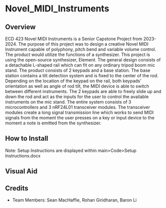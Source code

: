 # Novel_MIDI_Instruments

## Overview
ECD 423 Novel MIDI Instruments is a Senior Capstone Project from 2023-2024. The purpose of this project was to design a creative Novel MIDI Instrument capable of polyphony, pitch bend and variable volume control. The product would utilize the functions of a synthesizer. This project is using the open-source synthesizer, Element. The general design consists of a detachable L-shaped rail which can fit on any ordinary tripod boom mic stand. The product consists of 2 keypads and a base station. The base station contains a tilt detection system and is fixed to the center of the rod. Depending on the location of the keypad on the rail, both keypads’ orientation as well as angle of rod tilt, the MIDI device is able to switch between different instruments. The 2 keypads are able to freely slide up and down the rod and act as the inputs for the user to control the available instruments on the mic stand. The entire system consists of 3 microcontrollers and 3 nRF24L01 transceiver modules. The transceiver modules create a long signal transmission line which works to send MIDI signals from the moment the user presses on a key or input device to the moment a note is emitted from the synthesizer.


## How to Install
Note: Setup Instructions are displayed within main>Code>Setup Instructions.docx


## Visual Aid



## Credits
- Team Members: Sean MacHaffie, Rohan Giridharan, Baron Li

